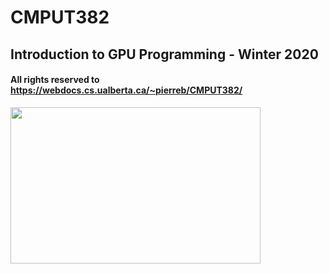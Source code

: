# CMPUT382
## Introduction to GPU Programming - Winter 2020
#### All rights reserved to https://webdocs.cs.ualberta.ca/~pierreb/CMPUT382/


<img src="https://upload.wikimedia.org/wikipedia/en/b/b9/Nvidia_CUDA_Logo.jpg" height="250" width="400" >


